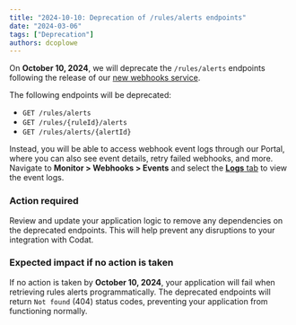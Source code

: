 ```yaml
---
title: "2024-10-10: Deprecation of /rules/alerts endpoints"
date: "2024-03-06"
tags: ["Deprecation"]
authors: dcoplowe
---
```


On **October 10, 2024**, we will deprecate the `/rules/alerts` endpoints following the release of our [new webhooks service](/updates/240306-new-webhook-service-released).

<!--truncate-->

The following endpoints will be deprecated:

- `GET /rules/alerts`
- `GET /rules/{ruleId}/alerts`
- `GET /rules/alerts/{alertId}`

Instead, you will be able to access webhook event logs through our Portal, where you can also see event details, retry failed webhooks, and more. Navigate to **Monitor > Webhooks > Events** and select the [**Logs** tab](https://app.codat.io/monitor/webhooks) to view the event logs.

### Action required

Review and update your application logic to remove any dependencies on the deprecated endpoints. This will help prevent any disruptions to your integration with Codat.

### Expected impact if no action is taken

If no action is taken by **October 10, 2024**, your application will fail when retrieving rules alerts programmatically. The deprecated endpoints will return `Not found` (404) status codes, preventing your application from functioning normally.
